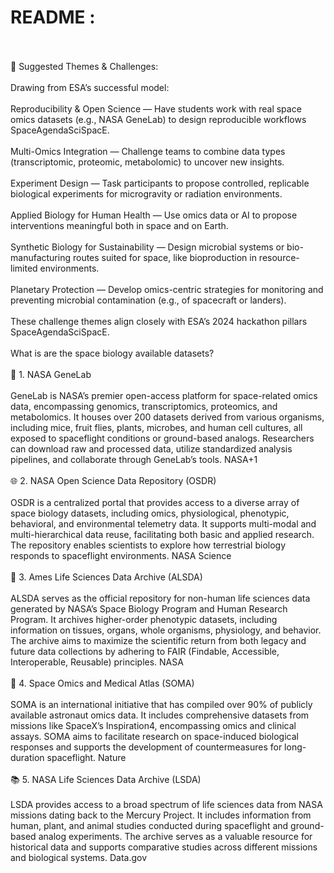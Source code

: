 # README :

<br>
<br>
🧩 Suggested Themes & Challenges: <br>

<br>
​Drawing from ESA’s successful model:<br>

<br>
​Reproducibility & Open Science — Have students work with real space omics datasets (e.g., NASA GeneLab) to design reproducible workflows SpaceAgendaSciSpacE. <br>

<br>
​Multi-Omics Integration — Challenge teams to combine data types (transcriptomic, proteomic, metabolomic) to uncover new insights.<br>

<br>
​Experiment Design — Task participants to propose controlled, replicable biological experiments for microgravity or radiation environments.<br>
​
<br>
Applied Biology for Human Health — Use omics data or AI to propose interventions meaningful both in space and on Earth. <br>

<br>
​Synthetic Biology for Sustainability — Design microbial systems or bio-manufacturing routes suited for space, like bioproduction in resource-limited environments. <br>

<br>
​Planetary Protection — Develop omics-centric strategies for monitoring and preventing microbial contamination (e.g., of spacecraft or landers). <br>

<br>
​These challenge themes align closely with ESA’s 2024 hackathon pillars SpaceAgendaSciSpacE.<br>

<br>
​​What is are the space biology available datasets? <br>

<br>
​🧬 1. NASA GeneLab <br>

<br>
​GeneLab is NASA’s premier open-access platform for space-related omics data, encompassing genomics, transcriptomics, proteomics, and metabolomics. It houses over 200 datasets derived from various organisms, including mice, fruit flies, plants, microbes, and human cell cultures, all exposed to spaceflight conditions or ground-based analogs. Researchers can download raw and processed data, utilize standardized analysis pipelines, and collaborate through GeneLab’s tools. NASA+1 <br>

<br>
​🌐 2. NASA Open Science Data Repository (OSDR) <br>

<br>
​OSDR is a centralized portal that provides access to a diverse array of space biology datasets, including omics, physiological, phenotypic, behavioral, and environmental telemetry data. It supports multi-modal and multi-hierarchical data reuse, facilitating both basic and applied research. The repository enables scientists to explore how terrestrial biology responds to spaceflight environments. NASA Science <br>

<br>
​🧪 3. Ames Life Sciences Data Archive (ALSDA) <br>

<br>
​ALSDA serves as the official repository for non-human life sciences data generated by NASA’s Space Biology Program and Human Research Program. It archives higher-order phenotypic datasets, including information on tissues, organs, whole organisms, physiology, and behavior. The archive aims to maximize the scientific return from both legacy and future data collections by adhering to FAIR (Findable, Accessible, Interoperable, Reusable) principles. NASA <br>

<br>
​🔬 4. Space Omics and Medical Atlas (SOMA) <br>

<br>
​SOMA is an international initiative that has compiled over 90% of publicly available astronaut omics data. It includes comprehensive datasets from missions like SpaceX’s Inspiration4, encompassing omics and clinical assays. SOMA aims to facilitate research on space-induced biological responses and supports the development of countermeasures for long-duration spaceflight. Nature <br>

<br>
​📚 5. NASA Life Sciences Data Archive (LSDA) <br>

<br>
​LSDA provides access to a broad spectrum of life sciences data from NASA missions dating back to the Mercury Project. It includes information from human, plant, and animal studies conducted during spaceflight and ground-based analog experiments. The archive serves as a valuable resource for historical data and supports comparative studies across different missions and biological systems. Data.gov
